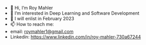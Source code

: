 - 👋 Hi, I’m Roy Mahler
- 👀 I’m interested in Deep Learning and Software Development
- 🌱 I will enlist in February 2023
- 📫 How to reach me:
- email: roymahler1@gmail.com
- Linkedin: https://www.linkedin.com/in/roy-mahler-730a67244

<!---
roymahler/roymahler is a ✨ special ✨ repository because its `README.md` (this file) appears on your GitHub profile.
You can click the Preview link to take a look at your changes.
--->
